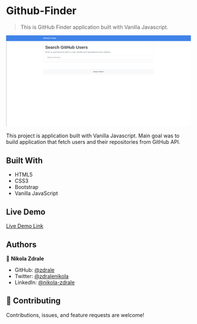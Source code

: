 # Github-Finder

> This is GitHub Finder application built with Vanilla Javascript.

![screenshot](images/screenshot.png)

This project is application built with Vanilla Javascript. Main goal was to build application that fetch users and their repositories from GitHub API.


## Built With

- HTML5
- CSS3
- Bootstrap
- Vanilla JavaScript
## Live Demo

[Live Demo Link](https://raw.githack.com/zdrale/Github-Finder/master/index.html)

## Authors

👤 **Nikola Zdrale**

- GitHub: [@zdrale](https://github.com/zdrale)
- Twitter: [@zdralenikola](https://twitter.com/zdralenikola)
- LinkedIn: [@nikola-zdrale](https://www.linkedin.com/in/nikola-zdrale/)

## 🤝 Contributing

Contributions, issues, and feature requests are welcome!

